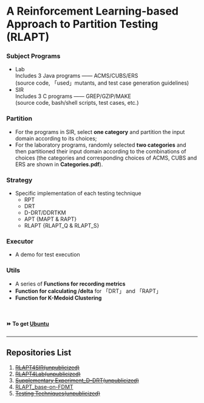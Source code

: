 # A Reinforcement Learning-based Approach to Partition Testing (RLAPT)

### Subject Programs

* Lab  
  Includes 3 Java programs —— ACMS/CUBS/ERS  
  (source code, 「used」mutants, and test case generation guidelines)
* SIR  
  Includes 3 C programs —— GREP/GZIP/MAKE  
  (source code, bash/shell scripts, test cases, etc.)

### Partition

* For the programs in SIR, select **one category** and partition the input domain according to its choices;
* For the laboratory programs, randomly selected **two categories** and then partitioned their input domain according to
  the combinations of choices (the categories and corresponding choices of ACMS, CUBS and ERS are shown in 
  **Categories.pdf**).

### Strategy

* Specific implementation of each testing technique
    * RPT
    * DRT
    * D-DRT/DDRTKM
    * APT {MAPT & RAPT}
    * RLAPT {RLAPT_Q & RLAPT_S}

### Executor

* A demo for test execution

### Utils

* A series of **Functions for recording metrics**
* **Function for calculating /delta** for 「DRT」 and 「RAPT」
* **Function for K-Medoid Clustering**

</br>

#### ⏩ To get [Ubuntu](https://ubuntu.com/)

***

## Repositories List

1. ~~[RLAPT4SIR(unpublicized)](https://github.com/RoFireLing/RL-APT_Expand)~~
2. ~~[RLAPT4Lab(unpublicized)](https://github.com/RoFireLing/RL-APT)~~
3. ~~[Supplementary Experiment_D-DRT(unpublicized)](https://github.com/RoFireLing/RLAPT_DDRTKM)~~
4. [RLAPT_base-on-FDMT](https://github.com/RoFireLing/RL-APT_FDMTbased)
5. ~~[Testing Techniques(unpublicized)](https://github.com/RoFireLing/RL-APT_Strategy)~~
